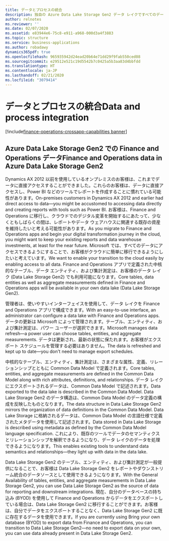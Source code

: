 ```yaml
---
title: データとプロセスの統合
description: 独自の Azure Data Lake Storage Gen2 データ レイクですべてのデータが利用可能
author: relnotes
ms.reviewer: ''
ms.date: 02/07/2020
ms.assetid: e83944e6-75c8-e911-a968-000d3a4f3883
ms.topic: structure
ms.service: business-applications
ms.author: robadawy
dynamics365pdf: true
ms.openlocfilehash: 965935942d24ead20b64e71dd29f9fab550ced08
ms.sourcegitcommit: e29512e521c19d5542b7c0425a5b3aa83d4bbfdd
ms.translationtype: HT
ms.contentlocale: ja-JP
ms.lasthandoff: 02/21/2020
ms.locfileid: "3079414"
---
```

# <a name="data-and-process-integration"></a><span data-ttu-id="e8a3b-103">データとプロセスの統合</span><span class="sxs-lookup"><span data-stu-id="e8a3b-103">Data and process integration</span></span>

[!include[finance-operations-crossapp-capabilities banner](../includes/finance-operations-crossapp-capabilities.md)]

<!--structure start-->
## <a name="finance-and-operations-data-in-azure-data-lake-storage-gen2"></a><span data-ttu-id="e8a3b-104">Azure Data Lake Storage Gen2 での Finance and Operations データ</span><span class="sxs-lookup"><span data-stu-id="e8a3b-104">Finance and Operations data in Azure Data Lake Storage Gen2</span></span>

<span data-ttu-id="e8a3b-105">Dynamics AX 2012 以前を使用しているオンプレミスのお客様は、これまでデータに直接アクセスすることができました。これらのお客様は、データに直接アクセスし、Power BI などのツールでレポートを作成することに慣れている可能性があります。</span><span class="sxs-lookup"><span data-stu-id="e8a3b-105">On-premises customers in Dynamics AX 2012 and earlier had direct access to data—you might be accustomed to accessing data directly and creating reports with tools such as Power BI.</span></span> <span data-ttu-id="e8a3b-106">お客様は、Finance and Operations に移行し、クラウドでのデジタル変革を開始するにあたって、少なくともしばらくの間は、レポートやデータ ウェアハウスに関連する既存の資産を維持したいと考える可能性があります。</span><span class="sxs-lookup"><span data-stu-id="e8a3b-106">As you migrate to Finance and Operations apps and begin your digital transformation journey in the cloud, you might want to keep your existing reports and data warehouse investments, at least for the near future.</span></span> <span data-ttu-id="e8a3b-107">Microsoft では、すべてのデータにアクセスできるようにすることで、お客様がクラウドに簡単に移行できるようにしたいと考えています。</span><span class="sxs-lookup"><span data-stu-id="e8a3b-107">We want to enable your transition to the cloud easily by enabling access to all data.</span></span> <span data-ttu-id="e8a3b-108">Finance and Operations アプリで定義された中核的なテーブル、データ エンティティ、および集計測定は、お客様のデータ レイク (Data Lake Storage Gen2) でも利用可能になります。</span><span class="sxs-lookup"><span data-stu-id="e8a3b-108">Core tables, data entities as well as aggregate measurements defined in Finance and Operations apps will be available in your own data lake (Data Lake Storage Gen2).</span></span> 

<span data-ttu-id="e8a3b-109">管理者は、使いやすいインターフェイスを使用して、データ レイクを Finance and Operations アプリで構成できます。</span><span class="sxs-lookup"><span data-stu-id="e8a3b-109">With an easy-to-use interface, an administrator can configure a data lake with Finance and Operations apps.</span></span> <span data-ttu-id="e8a3b-110">データの更新は Microsoft によって管理されます。テーブル、エンティティ、および集計測定は、パワー ユーザーが選択できます。</span><span class="sxs-lookup"><span data-stu-id="e8a3b-110">Microsoft manages data refresh—a power user can choose tables, entities, and aggregate measurements.</span></span> <span data-ttu-id="e8a3b-111">データは更新され、最新の状態に保たれます。お客様がエクスポート スケジュールを管理する必要はありません。</span><span class="sxs-lookup"><span data-stu-id="e8a3b-111">The data is refreshed and kept up to date—you don't need to manage export schedules.</span></span> 

<span data-ttu-id="e8a3b-112">中核的なテーブル、エンティティ、集計測定は、さまざまな属性、定義、リレーションシップとともに Common Data Model で定義されます。</span><span class="sxs-lookup"><span data-stu-id="e8a3b-112">Core tables, entities, and aggregate measurements are defined in the Common Data Model along with rich attributes, definitions, and relationships.</span></span> <span data-ttu-id="e8a3b-113">データ レイクにエクスポートされるデータは、Common Data Model で記述されます。</span><span class="sxs-lookup"><span data-stu-id="e8a3b-113">Data exported to the data lake is described in the Common Data Model.</span></span> <span data-ttu-id="e8a3b-114">Data Lake Storage Gen2 のデータ構造は、Common Data Model のデータ定義の構成を反映したものとなります。</span><span class="sxs-lookup"><span data-stu-id="e8a3b-114">The data structure in Data Lake Storage Gen2 mirrors the organization of data definitions in the Common Data Model.</span></span> <span data-ttu-id="e8a3b-115">Data Lake Storage に格納されるデータは、Common Data Model の言語仕様で定義されたメタデータを使用して記述されます。</span><span class="sxs-lookup"><span data-stu-id="e8a3b-115">Data stored in Data Lake Storage is described using metadata as defined by the Common Data Model language specification.</span></span> <span data-ttu-id="e8a3b-116">これにより、既存のツールでデータのセマンティクスとリレーションシップを解釈できるようになり、データ レイクのデータを処理できるようになります。</span><span class="sxs-lookup"><span data-stu-id="e8a3b-116">This enables existing tools to understand data semantics and relationships—they light up with data in the data lake.</span></span> 

<span data-ttu-id="e8a3b-117">Data Lake Storage Gen2 のテーブル、エンティティ、および集計測定が一般提供になることで、お客様は Data Lake Storage Gen2 をレポートやダウンストリーム統合のデータソースとして使用できるようになります。</span><span class="sxs-lookup"><span data-stu-id="e8a3b-117">With the General Availability of tables, entities, and aggregate measurements in Data Lake Storage Gen2, you can use Data Lake Storage Gen2 as the source of data for reporting and downstream integrations.</span></span> <span data-ttu-id="e8a3b-118">現在、自分のデータベースの持ち込み (BYOD) を使用して Finance and Operations からデータをエクスポートしている場合は、Data Lake Storage Gen2 に移行することができます。お客様は、自分でデータをエクスポートすることなく、Data Lake Storage Gen2 に既に存在するデータを使用できます。</span><span class="sxs-lookup"><span data-stu-id="e8a3b-118">If you are currently using Bring your own database (BYOD) to export data from Finance and Operations, you can transition to Data Lake Storage Gen2—no need to export data on your own, you can use data already present in Data Lake Storage Gen2.</span></span>
<!--structure end-->



